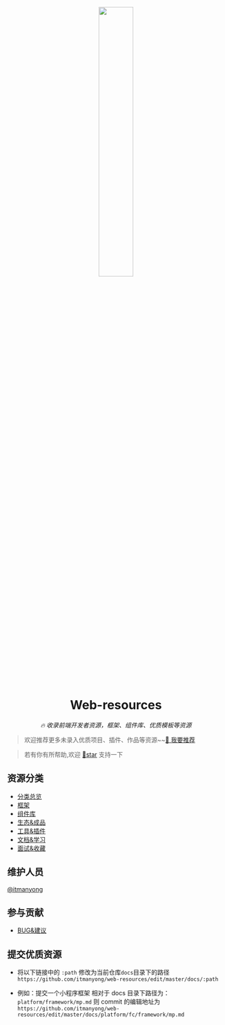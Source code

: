 <p align='center'>
    <a alt='web-resources' href='https://itmanyong.github.io/web-resources/'>
        <img src='https://itmanyong.github.io/web-resources/logo.png' width='40%' />
    </a>
</p>
<h1 align='center'>Web-resources</h1>
<p align='center'><em>🔥 收录前端开发者资源，框架、组件库、优质模板等资源</em></p>

> 欢迎推荐更多未录入优质项目、插件、作品等资源~~[🌟 我要推荐](#提交优质资源)

> 若有你有所帮助,欢迎 [👏star](https://github.com/itmanyong/web-resources) 支持一下

## 资源分类

-   [分类总览](https://itmanyong.github.io/web-resources/platform/all)
-   [框架](https://itmanyong.github.io/web-resources/platform/fc/framework)
-   [组件库](https://itmanyong.github.io/web-resources/platform/fc/component)
-   [生态&成品](https://itmanyong.github.io/web-resources/platform/fc/ecology)
-   [工具&插件](https://itmanyong.github.io/web-resources/platform/tp/tool)
-   [文档&学习](https://itmanyong.github.io/web-resources/platform/doc)
-   [面试&收藏](https://itmanyong.github.io/web-resources/platform/ic)

## 维护人员

[@itmanyong](https://github.com/itmanyong)

## 参与贡献

-   [BUG&建议](https://github.com/itmanyong/web-resources/issues/new)

## 提交优质资源

-   将以下链接中的 `:path` 修改为当前仓库`docs`目录下的路径
    `https://github.com/itmanyong/web-resources/edit/master/docs/:path`

-   例如：提交一个小程序框架 相对于 docs 目录下路径为：`platform/framework/mp.md`
    则 commit 的编辑地址为 `https://github.com/itmanyong/web-resources/edit/master/docs/platform/fc/framework/mp.md`
